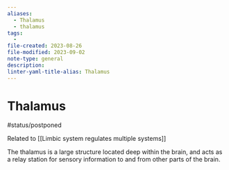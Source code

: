 ```yaml
---
aliases:
  - Thalamus
  - thalamus
tags:
  - 
file-created: 2023-08-26
file-modified: 2023-09-02
note-type: general
description: 
linter-yaml-title-alias: Thalamus
---
```


# Thalamus

#status/postponed

Related to [[Limbic system regulates multiple systems]]

The thalamus is a large structure located deep within the brain, and acts as a relay station for sensory information to and from other parts of the brain.
